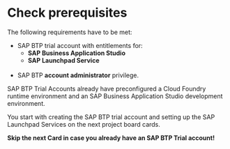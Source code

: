 # Check prerequisites
The following requirements have to be met:
<ul>
<li>SAP BTP trial account with entitlements for:
<ul>
<li><strong>SAP Business Application Studio</strong></li>
<li><strong>SAP Launchpad Service</strong><br /><br /></li>
</ul>
</li>
<li>SAP BTP <strong>account administrator</strong> privilege.</li>
</ul>
<p>SAP BTP Trial Accounts already have preconfigured a Cloud Foundry runtime environment and an SAP Business Application Studio development environment.</p>
<p>You start with creating the SAP BTP trial account and setting up the SAP Launchpad Services on the next project board cards.</p>
<p><strong>Skip the next Card in case you already have an SAP BTP Trial account!</strong></p>
